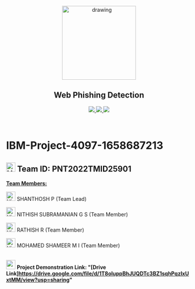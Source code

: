 <br>
<div align="center">
  <img src="https://upload.wikimedia.org/wikipedia/commons/5/51/IBM_logo.svg" align="center" alt="drawing" width="200" />
  <h2 align="center">Web Phishing Detection</h2>
</div>


<p align="center">
  <a href="https://www.python.org/">
    <img src="https://img.shields.io/badge/python-ff2626.svg?style=for-the-badge&logo=python&logoColor=white">
  </a>
  <a href="https://flask.palletsprojects.com/">
    <img src="https://img.shields.io/badge/flask-000000.svg?style=for-the-badge&logo=flask&logoColor=white">
  </a>
  
  <a href="https://www.tensorflow.org/">
    <img src="https://img.shields.io/badge/Tensorflow-ff7626.svg?style=for-the-badge&logo=Tensorflow&logoColor=white">
  </a>
</p>
<br>

# IBM-Project-4097-1658687213
                                                              
<h2> 
  <img src="https://raw.githubusercontent.com/Tarikul-Islam-Anik/Animated-Fluent-Emojis/master/Emojis/Travel%20and%20places/High%20Voltage.png" alt="High Voltage" width="25" height="25" /> Team ID: PNT2022TMID25901
</h2>
<u><b><font-size="20">Team Members:</b></u> </font><br>

<img src="https://github.com/Tarikul-Islam-Anik/Animated-Fluent-Emojis/blob/master/Emojis/People/Student.png" alt="High Voltage" width="25" height="25" /> SHANTHOSH P (Team Lead)
<br>

<img src="https://github.com/Tarikul-Islam-Anik/Animated-Fluent-Emojis/blob/master/Emojis/People/Student.png" alt="High Voltage" width="25" height="25" /> NITHISH SUBRAMANIAN G S (Team Member) <br>

<img src="https://github.com/Tarikul-Islam-Anik/Animated-Fluent-Emojis/blob/master/Emojis/People/Student.png" alt="High Voltage" width="25" height="25" /> RATHISH R (Team Member)<br>

<img src="https://github.com/Tarikul-Islam-Anik/Animated-Fluent-Emojis/blob/master/Emojis/People/Student.png" alt="High Voltage" width="25" height="25" /> MOHAMED SHAMEER M I (Team Member)<br><br>                                                           


<img src="https://raw.githubusercontent.com/Tarikul-Islam-Anik/Animated-Fluent-Emojis/master/Emojis/Travel%20and%20places/Star.png" width="25" height="25" /> <b> Project Demonstration Link: "[Drive Link]https://drive.google.com/file/d/1T8oluppBhJUQDTc3BZ1sqhPqzIxUxtMM/view?usp=sharing" </b>  
